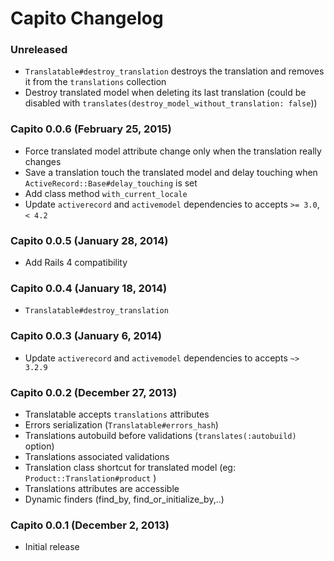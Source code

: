 # Capito Changelog

### Unreleased

* `Translatable#destroy_translation` destroys the translation and removes it from the `translations` collection
* Destroy translated model when deleting its last translation (could be disabled with `translates(destroy_model_without_translation: false`))

### Capito 0.0.6 (February 25, 2015)

* Force translated model attribute change only when the translation really changes
* Save a translation touch the translated model and delay touching when `ActiveRecord::Base#delay_touching` is set
* Add class method `with_current_locale`
* Update `activerecord` and `activemodel` dependencies to accepts `>= 3.0`, `< 4.2`

### Capito 0.0.5 (January 28, 2014)

* Add Rails 4 compatibility

### Capito 0.0.4 (January 18, 2014)

* `Translatable#destroy_translation`

### Capito 0.0.3 (January 6, 2014)

* Update `activerecord` and `activemodel` dependencies to accepts `~> 3.2.9`

### Capito 0.0.2 (December 27, 2013)

* Translatable accepts `translations` attributes
* Errors serialization (`Translatable#errors_hash`)
* Translations autobuild before validations (`translates(:autobuild)` option)
* Translations associated validations
* Translation class shortcut for translated model (eg: `Product::Translation#product` )
* Translations attributes are accessible
* Dynamic finders (find_by, find_or_initialize_by,..)

### Capito 0.0.1 (December 2, 2013)

* Initial release
